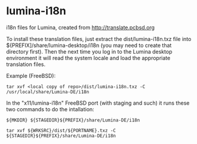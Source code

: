lumina-i18n
===========

i18n files for Lumina, created from http://translate.pcbsd.org

To install these translation files, just extract the dist/lumina-i18n.txz file into ${PREFIX]/share/lumina-desktop/i18n (you may need to create that directory first). Then the next time you log in to the Lumina desktop environment it will read the system locale and load the appropriate translation files.

Example (FreeBSD):

`tar xvf <local copy of repo>/dist/lumina-i18n.txz -C /usr/local/share/Lumina-DE/i18n`

In the "x11/lumina-i18n" FreeBSD port (with staging and such) it runs these two commands to do the intallation:

`${MKDIR} ${STAGEDIR}${PREFIX}/share/Lumina-DE/i18n`

`tar xvf ${WRKSRC}/dist/${PORTNAME}.txz -C ${STAGEDIR}${PREFIX}/share/Lumina-DE/i18n`
